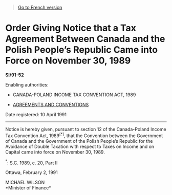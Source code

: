 > [Go to French version](/fr/Règlements/Textes%20réglementaires/91/52.md)

# Order Giving Notice that a Tax Agreement Between Canada and the Polish People’s Republic Came into Force on November 30, 1989

**SI/91-52**

Enabling authorities: 
- CANADA-POLAND INCOME TAX CONVENTION ACT, 1989

- [AGREEMENTS AND CONVENTIONS](/en/Acts/Revised%20Statutes%20of%20Canada/Z/Z-02.md)

Date registered: 10 April 1991

----------

Notice is hereby given, pursuant to section 12 of the Canada-Poland Income Tax Convention Act, 1989<sup><a href='#fn_SI-91-52_e_hq_6213'>[*]</a></sup>, that the Convention between the Government of Canada and the Government of the Polish People’s Republic for the Avoidance of Double Taxation with respect to Taxes on Income and on Capital came into force on November 30, 1989.

<a name='fn_SI-91-52_e_hq_6213'><sup>*</sup></a>: S.C. 1989, c. 20, Part II<br />

Ottawa, February 2, 1991


<p>MICHAEL WILSON<br />*Minister of Finance*<br /></p>


